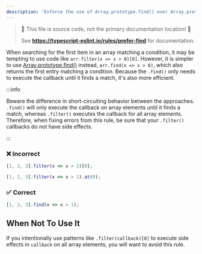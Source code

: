 ```yaml
---
description: 'Enforce the use of Array.prototype.find() over Array.prototype.filter() followed by [0] when looking for a single result.'
---
```


> 🛑 This file is source code, not the primary documentation location! 🛑
>
> See **https://typescript-eslint.io/rules/prefer-find** for documentation.

When searching for the first item in an array matching a condition, it may be tempting to use code like `arr.filter(x => x > 0)[0]`.
However, it is simpler to use [Array.prototype.find()](https://developer.mozilla.org/en-US/docs/Web/JavaScript/Reference/Global_Objects/Array/find) instead, `arr.find(x => x > 0)`, which also returns the first entry matching a condition.
Because the `.find()` only needs to execute the callback until it finds a match, it's also more efficient.

:::info

Beware the difference in short-circuiting behavior between the approaches.
`.find()` will only execute the callback on array elements until it finds a match, whereas `.filter()` executes the callback for all array elements.
Therefore, when fixing errors from this rule, be sure that your `.filter()` callbacks do not have side effects.

:::

<!--tabs-->

### ❌ Incorrect

```ts
[1, 2, 3].filter(x => x > 1)[0];

[1, 2, 3].filter(x => x > 1).at(0);
```

### ✅ Correct

```ts
[1, 2, 3].find(x => x > 1);
```

## When Not To Use It

If you intentionally use patterns like `.filter(callback)[0]` to execute side effects in `callback` on all array elements, you will want to avoid this rule.

